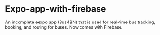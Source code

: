 # Expo-app-with-firebase
An incomplete eexpo app (Bus4BN) that is used for real-time bus tracking, booking, and routing for buses. Now comes with Firebase.

